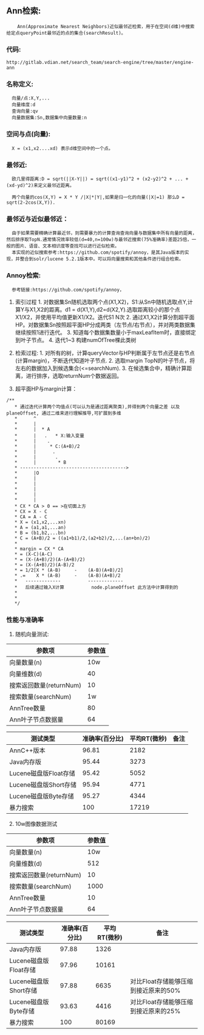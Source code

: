## Ann检索:
```
    Ann(Approximate Nearest Neighbors)近似最邻近检索，用于在空间(d维)中搜索给定点queryPoint最邻近的点的集合(searchResult)。
```
### 代码:
```
http://gitlab.vdian.net/search_team/search-engine/tree/master/engine-ann
```
### 名称定义:
```
  向量/点:X,Y,...
  向量维度:d
  查询向量:qv
  向量数据集:Sn,数据集中向量数量:n
```
### 空间与点(向量):
  ```
    X = (x1,x2....xd) 表示d维空间中的一个点。
  ```

### 最邻近:
  ```
    欧几里得距离:D = sqrt(||X-Y||) = sqrt((x1-y1)^2 + (x2-y2)^2 + ... + (xd-yd)^2)来定义最邻近距离。

    两个向量的cos(X,Y) = X * Y /|X|*|Y|,如果是归一化的向量(|X|=1) 那么D = sqrt(2-2cos(X,Y)).
  ```

### 最邻近与近似最邻近：
  ```
    由于如果需要精确计算最近邻，则需要暴力的计算查询查询向量与数据集中所有向量的距离，然后排序取TopN.通常情况效率较低(d=40,n=100w)与最邻近搜索(75%准确率)差距25倍，一般的图片、语音、文本相识度等查找可以进行近似检索。
    本实现的近似搜索参考:https://github.com/spotify/annoy，是其Java版本的实现，并整合到solr/lucene 5.2.1版本中。可以将向量搜索和其他条件进行组合检索。
  ```
### Annoy检索:
  ```
    参考链接:https://github.com/spotify/annoy，
  ```

  1. 索引过程
    1. 对数据集Sn随机选取两个点(X1,X2)，S1:从Sn中随机选取点Y,计算Y与X1,X2的距离。d1 = d(X1,Y),d2=d(X2,Y).选取距离较小的那个点X1/X2，并使用平均值更新X1/X2。迭代S1 N次
    2. 通过X1,X2计算分割超平面HP。对数据集Sn按照超平面HP分成两类（左节点/右节点），并对两类数据集继续按照1进行迭代。
    3. 知道每个数据集数量小于maxLeafItem时，直接绑定到叶子节点。
    4. 迭代1~3 构建numOfTree棵此类树

  2. 检索过程:
    1. 对所有的树，计算queryVector与HP判断属于左节点还是右节点(计算margin)，不断迭代知道叶子节点.
    2. 选取margin TopN的叶子节点，将左右的数据加入到候选集合(<=searchNum).
    3. 在候选集合中，精确计算距离，进行排序，选取returnNum个数据返回。

  3. 超平面HP与margin计算：
  ```
  /**
	 * 通过迭代计算两个均值点(可以认为是通过距离聚类),并得到两个向量之差 以及planeOffset, 通过二维来进行理解推导,可扩展到多维
	 * 		^
	 * 		|
	 * 		|  * A
	 * 		|   .   * X:输入变量
	 * 		|    .
	 * 		|     * C:(A+B)/2
	 * 		|      .
	 * 		|    	.
	 * 		|		 * B
	 * --------------------------------------->
	 * 		|O
	 * 		|
	 * 		|
	 * 		|
	 * 		|
	 * 		|
	 * CX * CA > 0 == >在切面上方
	 * CX = X - C
	 * CA = A - C
	 * X = (x1,x2,...xn)
	 * A = (a1,a1,...an)
	 * B = (b1,b2,...bn)
	 * C = (A+B)/2 = ((a1+b1)/2,(a2+b2)/2,...(an+bn)/2)
	 *
	 * margin = CX * CA
	 * = (X-C)(A-C)
	 * = (X-(A+B)/2)(A-(A+B)/2)
	 * = (X-(A+B)/2)(A-B)/2
	 * = 1/2[X * (A-B)     -    (A-B)(A+B)/2]
	 * .=    X * (A-B)     -    (A-B)(A+B)/2
	 * 	 -------------          -------------
	 * 	 后续通过输入X计算	        node.planeOffset 此方法中计算得到的
	 *
	 *
	 */
  ```

### 性能与准确率
1. 随机向量测试:

|参数项|参数值|
|------|------|
|向量数量(n)|10w|
|向量维数(d)|40|
|搜索返回数量(returnNum)|10|
|搜索数量(searchNum)|1w|
|AnnTree数量|80|
|Ann叶子节点数据量|64|

|测试类型|准确率(百分比)|平均RT(微秒)| 备注|
|-------|-------|-------|----|
|AnnC++版本|96.81|2182||
|Java内存版|95.44|3273||
|Lucene磁盘版Float存储|95.42|5052||
|Lucene磁盘版Short存储|95.94|4771||
|Lucene磁盘版Byte存储|95.27|4344||
|暴力搜索|100|17219||


2. 10w图像数据测试

|参数项|参数值|
|------|------|
|向量数量(n)|10w|
|向量维数(d)|512|
|搜索返回数量(returnNum)|10|
|搜索数量(searchNum)|1000|
|AnnTree数量|10|
|Ann叶子节点数据量|64|

|测试类型|准确率(百分比)|平均RT(微秒)| 备注|
|-------|-------|-------|----|
|Java内存版|97.88|1326||
|Lucene磁盘版Float存储|97.96|10161||
|Lucene磁盘版Short存储|97.88|6635|对比Float存储能够压缩到接近原来的50%|
|Lucene磁盘版Byte存储|93.63|4416|对比Float存储能够压缩到接近原来的25%|
|暴力搜索|100|80169||
